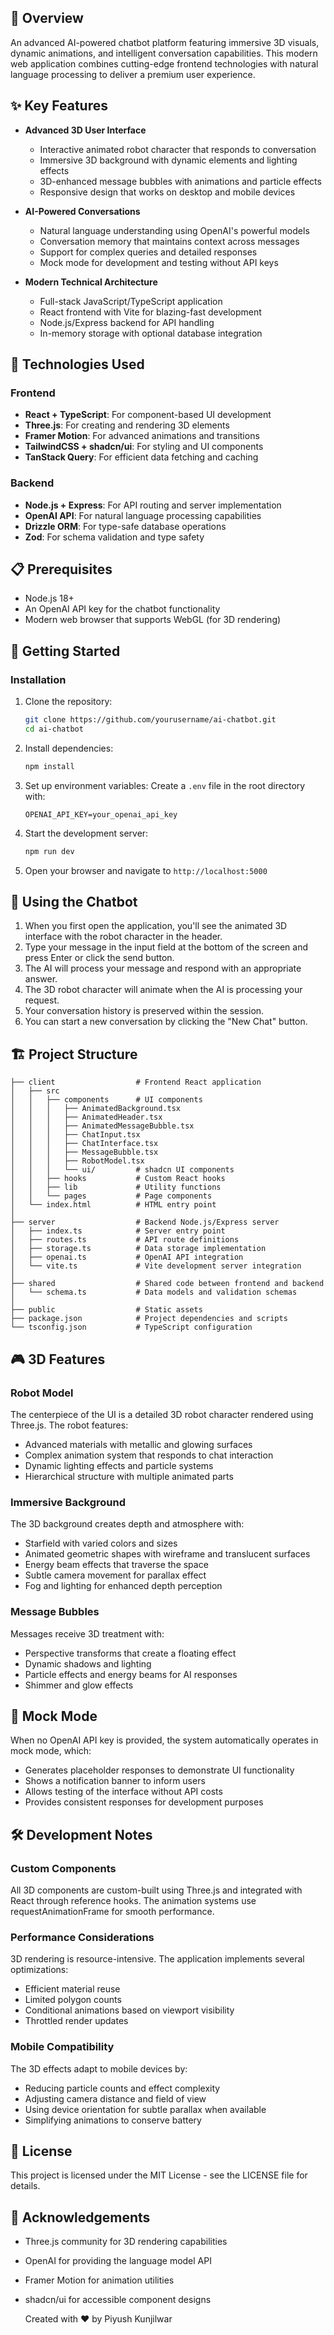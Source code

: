 ## 🤖 Overview

An advanced AI-powered chatbot platform featuring immersive 3D visuals, dynamic animations, and intelligent conversation capabilities. This modern web application combines cutting-edge frontend technologies with natural language processing to deliver a premium user experience.

## ✨ Key Features

- **Advanced 3D User Interface**
  - Interactive animated robot character that responds to conversation
  - Immersive 3D background with dynamic elements and lighting effects
  - 3D-enhanced message bubbles with animations and particle effects
  - Responsive design that works on desktop and mobile devices

- **AI-Powered Conversations**
  - Natural language understanding using OpenAI's powerful models
  - Conversation memory that maintains context across messages
  - Support for complex queries and detailed responses
  - Mock mode for development and testing without API keys

- **Modern Technical Architecture**
  - Full-stack JavaScript/TypeScript application
  - React frontend with Vite for blazing-fast development
  - Node.js/Express backend for API handling
  - In-memory storage with optional database integration

## 🔧 Technologies Used

### Frontend
- **React + TypeScript**: For component-based UI development
- **Three.js**: For creating and rendering 3D elements
- **Framer Motion**: For advanced animations and transitions
- **TailwindCSS + shadcn/ui**: For styling and UI components
- **TanStack Query**: For efficient data fetching and caching

### Backend
- **Node.js + Express**: For API routing and server implementation
- **OpenAI API**: For natural language processing capabilities
- **Drizzle ORM**: For type-safe database operations
- **Zod**: For schema validation and type safety

## 📋 Prerequisites

- Node.js 18+ 
- An OpenAI API key for the chatbot functionality
- Modern web browser that supports WebGL (for 3D rendering)

## 🚀 Getting Started

### Installation

1. Clone the repository:
   ```bash
   git clone https://github.com/yourusername/ai-chatbot.git
   cd ai-chatbot
   ```

2. Install dependencies:
   ```bash
   npm install
   ```

3. Set up environment variables:
   Create a `.env` file in the root directory with:
   ```
   OPENAI_API_KEY=your_openai_api_key
   ```

4. Start the development server:
   ```bash
   npm run dev
   ```

5. Open your browser and navigate to `http://localhost:5000`

## 💬 Using the Chatbot

1. When you first open the application, you'll see the animated 3D interface with the robot character in the header.
2. Type your message in the input field at the bottom of the screen and press Enter or click the send button.
3. The AI will process your message and respond with an appropriate answer.
4. The 3D robot character will animate when the AI is processing your request.
5. Your conversation history is preserved within the session.
6. You can start a new conversation by clicking the "New Chat" button.

## 🏗️ Project Structure

```
├── client                  # Frontend React application
│   ├── src
│   │   ├── components      # UI components
│   │   │   ├── AnimatedBackground.tsx
│   │   │   ├── AnimatedHeader.tsx
│   │   │   ├── AnimatedMessageBubble.tsx
│   │   │   ├── ChatInput.tsx
│   │   │   ├── ChatInterface.tsx
│   │   │   ├── MessageBubble.tsx
│   │   │   ├── RobotModel.tsx
│   │   │   └── ui/         # shadcn UI components
│   │   ├── hooks           # Custom React hooks
│   │   ├── lib             # Utility functions
│   │   └── pages           # Page components
│   └── index.html          # HTML entry point
│
├── server                  # Backend Node.js/Express server
│   ├── index.ts            # Server entry point
│   ├── routes.ts           # API route definitions
│   ├── storage.ts          # Data storage implementation
│   ├── openai.ts           # OpenAI API integration
│   └── vite.ts             # Vite development server integration
│
├── shared                  # Shared code between frontend and backend
│   └── schema.ts           # Data models and validation schemas
│
├── public                  # Static assets
├── package.json            # Project dependencies and scripts
└── tsconfig.json           # TypeScript configuration
```

## 🎮 3D Features

### Robot Model
The centerpiece of the UI is a detailed 3D robot character rendered using Three.js. The robot features:
- Advanced materials with metallic and glowing surfaces
- Complex animation system that responds to chat interaction
- Dynamic lighting effects and particle systems
- Hierarchical structure with multiple animated parts

### Immersive Background
The 3D background creates depth and atmosphere with:
- Starfield with varied colors and sizes
- Animated geometric shapes with wireframe and translucent surfaces
- Energy beam effects that traverse the space
- Subtle camera movement for parallax effect
- Fog and lighting for enhanced depth perception

### Message Bubbles
Messages receive 3D treatment with:
- Perspective transforms that create a floating effect
- Dynamic shadows and lighting
- Particle effects and energy beams for AI responses
- Shimmer and glow effects

## 🔄 Mock Mode

When no OpenAI API key is provided, the system automatically operates in mock mode, which:
- Generates placeholder responses to demonstrate UI functionality
- Shows a notification banner to inform users
- Allows testing of the interface without API costs
- Provides consistent responses for development purposes

## 🛠️ Development Notes

### Custom Components
All 3D components are custom-built using Three.js and integrated with React through reference hooks. The animation systems use requestAnimationFrame for smooth performance.

### Performance Considerations
3D rendering is resource-intensive. The application implements several optimizations:
- Efficient material reuse
- Limited polygon counts
- Conditional animations based on viewport visibility
- Throttled render updates

### Mobile Compatibility
The 3D effects adapt to mobile devices by:
- Reducing particle counts and effect complexity
- Adjusting camera distance and field of view
- Using device orientation for subtle parallax when available
- Simplifying animations to conserve battery

## 📝 License

This project is licensed under the MIT License - see the LICENSE file for details.

## 🙏 Acknowledgements

- Three.js community for 3D rendering capabilities
- OpenAI for providing the language model API
- Framer Motion for animation utilities
- shadcn/ui for accessible component designs

  Created with ❤️ by Piyush Kunjilwar
